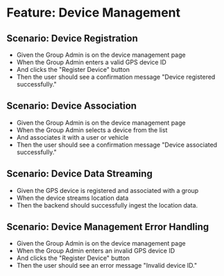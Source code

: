 # Feature: Device Management

## Scenario: Device Registration
- Given the Group Admin is on the device management page
- When the Group Admin enters a valid GPS device ID
- And clicks the "Register Device" button
- Then the user should see a confirmation message "Device registered successfully."

## Scenario: Device Association
- Given the Group Admin is on the device management page
- When the Group Admin selects a device from the list
- And associates it with a user or vehicle
- Then the user should see a confirmation message "Device associated successfully."

## Scenario: Device Data Streaming
- Given the GPS device is registered and associated with a group
- When the device streams location data
- Then the backend should successfully ingest the location data.

## Scenario: Device Management Error Handling
- Given the Group Admin is on the device management page
- When the Group Admin enters an invalid GPS device ID
- And clicks the "Register Device" button
- Then the user should see an error message "Invalid device ID."